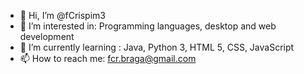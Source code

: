 - 👋 Hi, I’m @fCrispim3
- 👀 I’m interested in: Programming languages, desktop and web development
- 🌱 I’m currently learning : Java, Python 3, HTML 5, CSS, JavaScript
- 📫 How to reach me: fcr.braga@gmail.com

<!---
fCrispim3/fCrispim3 is a ✨ special ✨ repository because its `README.md` (this file) appears on your GitHub profile.
You can click the Preview link to take a look at your changes.
--->
